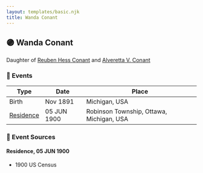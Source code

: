 ```yaml
---
layout: templates/basic.njk
title: Wanda Conant
---
```

## 🟣 Wanda Conant

Daughter of [Reuben Hess Conant](/people/3/37326838) and [Alveretta V. Conant](/people/6/60109856)

### 📆 Events

Type | Date | Place
------ | ------ | ------
Birth | Nov 1891 | Michigan, USA
[Residence](#event-fae3cb0f-07ab-49af-b138-770ad230799b) | 05 JUN 1900 | Robinson Township, Ottawa, Michigan, USA

### 📰 Event Sources

#### <a id="event-fae3cb0f-07ab-49af-b138-770ad230799b"></a> Residence, 05 JUN 1900
* 1900 US Census
